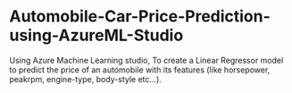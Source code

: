 # Automobile-Car-Price-Prediction-using-AzureML-Studio
Using Azure Machine Learning studio, To create a Linear Regressor model to predict the price of an automobile with its features (like horsepower, peakrpm, engine-type, body-style etc...).
